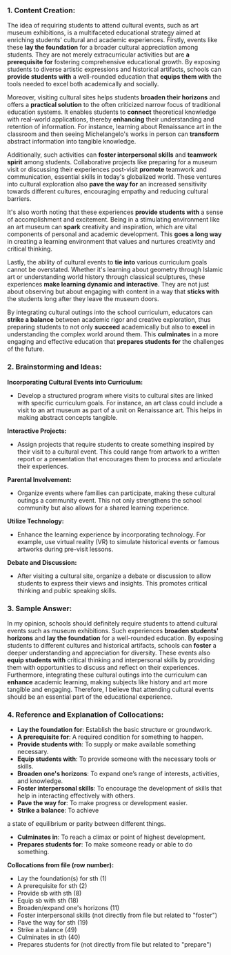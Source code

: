 ### 1. Content Creation:

The idea of requiring students to attend cultural events, such as art museum exhibitions, is a multifaceted educational strategy aimed at enriching students' cultural and academic experiences. Firstly, events like these **lay the foundation** for a broader cultural appreciation among students. They are not merely extracurricular activities but are **a prerequisite for** fostering comprehensive educational growth. By exposing students to diverse artistic expressions and historical artifacts, schools can **provide students with** a well-rounded education that **equips them with** the tools needed to excel both academically and socially.

Moreover, visiting cultural sites helps students **broaden their horizons** and offers a **practical solution** to the often criticized narrow focus of traditional education systems. It enables students to **connect** theoretical knowledge with real-world applications, thereby **enhancing** their understanding and retention of information. For instance, learning about Renaissance art in the classroom and then seeing Michelangelo's works in person can **transform** abstract information into tangible knowledge.

Additionally, such activities can **foster interpersonal skills** and **teamwork spirit** among students. Collaborative projects like preparing for a museum visit or discussing their experiences post-visit **promote** teamwork and communication, essential skills in today's globalized world. These ventures into cultural exploration also **pave the way for** an increased sensitivity towards different cultures, encouraging empathy and reducing cultural barriers.

It's also worth noting that these experiences **provide students with** a sense of accomplishment and excitement. Being in a stimulating environment like an art museum can **spark** creativity and inspiration, which are vital components of personal and academic development. This **goes a long way** in creating a learning environment that values and nurtures creativity and critical thinking.

Lastly, the ability of cultural events to **tie into** various curriculum goals cannot be overstated. Whether it's learning about geometry through Islamic art or understanding world history through classical sculptures, these experiences **make learning dynamic and interactive**. They are not just about observing but about engaging with content in a way that **sticks with** the students long after they leave the museum doors.

By integrating cultural outings into the school curriculum, educators can **strike a balance** between academic rigor and creative exploration, thus preparing students to not only **succeed** academically but also to **excel** in understanding the complex world around them. This **culminates** in a more engaging and effective education that **prepares students for** the challenges of the future.

### 2. Brainstorming and Ideas:

**Incorporating Cultural Events into Curriculum:**
- Develop a structured program where visits to cultural sites are linked with specific curriculum goals. For instance, an art class could include a visit to an art museum as part of a unit on Renaissance art. This helps in making abstract concepts tangible.

**Interactive Projects:**
- Assign projects that require students to create something inspired by their visit to a cultural event. This could range from artwork to a written report or a presentation that encourages them to process and articulate their experiences.

**Parental Involvement:**
- Organize events where families can participate, making these cultural outings a community event. This not only strengthens the school community but also allows for a shared learning experience.

**Utilize Technology:**
- Enhance the learning experience by incorporating technology. For example, use virtual reality (VR) to simulate historical events or famous artworks during pre-visit lessons.

**Debate and Discussion:**
- After visiting a cultural site, organize a debate or discussion to allow students to express their views and insights. This promotes critical thinking and public speaking skills.

### 3. Sample Answer:

In my opinion, schools should definitely require students to attend cultural events such as museum exhibitions. Such experiences **broaden students' horizons** and **lay the foundation** for a well-rounded education. By exposing students to different cultures and historical artifacts, schools can **foster** a deeper understanding and appreciation for diversity. These events also **equip students with** critical thinking and interpersonal skills by providing them with opportunities to discuss and reflect on their experiences. Furthermore, integrating these cultural outings into the curriculum can **enhance** academic learning, making subjects like history and art more tangible and engaging. Therefore, I believe that attending cultural events should be an essential part of the educational experience.

### 4. Reference and Explanation of Collocations:

- **Lay the foundation for**: Establish the basic structure or groundwork.
- **A prerequisite for**: A required condition for something to happen.
- **Provide students with**: To supply or make available something necessary.
- **Equip students with**: To provide someone with the necessary tools or skills.
- **Broaden one's horizons**: To expand one’s range of interests, activities, and knowledge.
- **Foster interpersonal skills**: To encourage the development of skills that help in interacting effectively with others.
- **Pave the way for**: To make progress or development easier.
- **Strike a balance**: To achieve

 a state of equilibrium or parity between different things.
- **Culminates in**: To reach a climax or point of highest development.
- **Prepares students for**: To make someone ready or able to do something.

**Collocations from file (row number):**
- Lay the foundation(s) for sth (1)
- A prerequisite for sth (2)
- Provide sb with sth (8)
- Equip sb with sth (18)
- Broaden/expand one's horizons (11)
- Foster interpersonal skills (not directly from file but related to "foster")
- Pave the way for sth (19)
- Strike a balance (49)
- Culminates in sth (40)
- Prepares students for (not directly from file but related to "prepare")